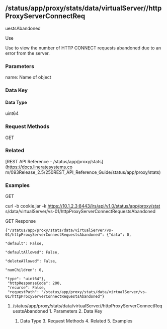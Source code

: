 ## /status/app/proxy/stats/data/virtualServer/<name>/httpProxyServerConnectReq
uestsAbandoned

Use

Use to view the number of HTTP CONNECT requests abandoned due to an error from
the server.

### Parameters

name: Name of object

### Data Key

#### Data Type

uint64

### Request Methods

GET

### Related

[REST API Reference - /status/app/proxy/stats](https://docs.lineratesystems.co
m/093Release_2.5/250REST_API_Reference_Guide/status/app/proxy/stats)

### Examples

GET

curl -b cookie.jar -k https://10.1.2.3:8443/lrs/api/v1.0/status/app/proxy/stat
s/data/virtualServer/vs-01/httpProxyServerConnectRequestsAbandoned

GET Response

    
    {"/status/app/proxy/stats/data/virtualServer/vs-01/httpProxyServerConnectRequestsAbandoned": {"data": 0,
                                                                                                "default": False,
                                                                                                "defaultAllowed": False,
                                                                                                "deleteAllowed": False,
                                                                                                "numChildren": 0,
                                                                                                "type": "uint64"},
     "httpResponseCode": 200,
     "recurse": False,
     "requestPath": "/status/app/proxy/stats/data/virtualServer/vs-01/httpProxyServerConnectRequestsAbandoned"}
    

  1. /status/app/proxy/stats/data/virtualServer/<name>/httpProxyServerConnectRequestsAbandoned
    1. Parameters
    2. Data Key
      1. Data Type
    3. Request Methods
    4. Related
    5. Examples

